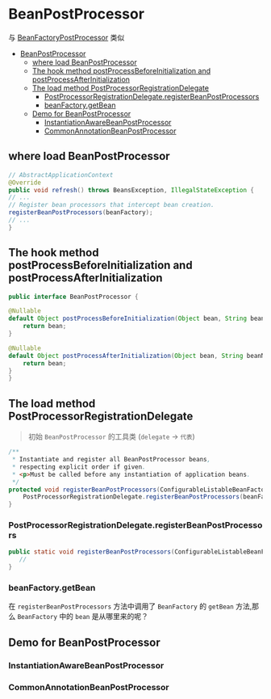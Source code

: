 # BeanPostProcessor

与 [BeanFactoryPostProcessor](./spring-bean-factory-post-processor.md) 类似

- [BeanPostProcessor](#beanpostprocessor)
  - [where load BeanPostProcessor](#where-load-beanpostprocessor)
  - [The hook method postProcessBeforeInitialization and postProcessAfterInitialization](#the-hook-method-postprocessbeforeinitialization-and-postprocessafterinitialization)
  - [The load method PostProcessorRegistrationDelegate](#the-load-method-postprocessorregistrationdelegate)
    - [PostProcessorRegistrationDelegate.registerBeanPostProcessors](#postprocessorregistrationdelegateregisterbeanpostprocessors)
    - [beanFactory.getBean](#beanfactorygetbean)
  - [Demo for BeanPostProcessor](#demo-for-beanpostprocessor)
    - [InstantiationAwareBeanPostProcessor](#instantiationawarebeanpostprocessor)
    - [CommonAnnotationBeanPostProcessor](#commonannotationbeanpostprocessor)

## where load BeanPostProcessor

```java
// AbstractApplicationContext
@Override
public void refresh() throws BeansException, IllegalStateException {
// ...
// Register bean processors that intercept bean creation.
registerBeanPostProcessors(beanFactory);
// ...
}
```

## The hook method postProcessBeforeInitialization and postProcessAfterInitialization

```java
public interface BeanPostProcessor {

@Nullable
default Object postProcessBeforeInitialization(Object bean, String beanName) throws BeansException {
    return bean;
}

@Nullable
default Object postProcessAfterInitialization(Object bean, String beanName) throws BeansException {
    return bean;
}
}
```

## The load method PostProcessorRegistrationDelegate

> 初始 `BeanPostProcessor` 的工具类 (`delegate` -> `代表`)

```java
/**
 * Instantiate and register all BeanPostProcessor beans,
 * respecting explicit order if given.
 * <p>Must be called before any instantiation of application beans.
 */
protected void registerBeanPostProcessors(ConfigurableListableBeanFactory beanFactory) {
    PostProcessorRegistrationDelegate.registerBeanPostProcessors(beanFactory, this);
}
```

### PostProcessorRegistrationDelegate.registerBeanPostProcessors

```java
public static void registerBeanPostProcessors(ConfigurableListableBeanFactory beanFactory, AbstractApplicationContext applicationContext) {
   //
}
```

### beanFactory.getBean

在 `registerBeanPostProcessors` 方法中调用了 `BeanFactory` 的 `getBean` 方法,那么 `BeanFactory` 中的 `bean` 是从哪里来的呢？

## Demo for BeanPostProcessor

### InstantiationAwareBeanPostProcessor

### CommonAnnotationBeanPostProcessor